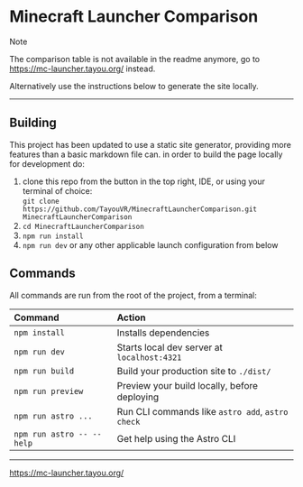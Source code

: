 # Minecraft Launcher Comparison

> [!NOTE]  
> The comparison table is not available in the readme anymore, go to https://mc-launcher.tayou.org/ instead.

Alternatively use the instructions below to generate the site locally.

<hr>

## Building

This project has been updated to use a static site generator, providing more features than a basic markdown file can.
in order to build the page locally for development do:
1. clone this repo from the button in the top right, IDE, or using your terminal of choice:<br>
   `git clone https://github.com/TayouVR/MinecraftLauncherComparison.git MinecraftLauncherComparison`
2. `cd MinecraftLauncherComparison`
3. `npm run install`
4. `npm run dev` or any other applicable launch configuration from below


## Commands

All commands are run from the root of the project, from a terminal:

| Command                   | Action                                           |
| :------------------------ | :----------------------------------------------- |
| `npm install`             | Installs dependencies                            |
| `npm run dev`             | Starts local dev server at `localhost:4321`      |
| `npm run build`           | Build your production site to `./dist/`          |
| `npm run preview`         | Preview your build locally, before deploying     |
| `npm run astro ...`       | Run CLI commands like `astro add`, `astro check` |
| `npm run astro -- --help` | Get help using the Astro CLI                     |

<hr>

https://mc-launcher.tayou.org/

